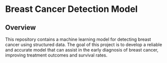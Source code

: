 # Breast Cancer Detection Model

## Overview

This repository contains a machine learning model for detecting breast cancer using structured data. The goal of this project is to develop a reliable and accurate model that can assist in the early diagnosis of breast cancer, improving treatment outcomes and survival rates.
